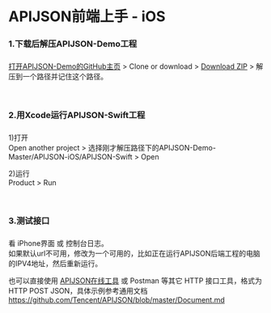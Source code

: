 # APIJSON前端上手 - iOS 

### 1.下载后解压APIJSON-Demo工程<h3/>

[打开APIJSON-Demo的GitHub主页](https://github.com/APIJSON/APIJSON-Demo) &gt; Clone or download &gt; [Download ZIP](https://github.com/APIJSON/APIJSON-Demo/archive/master.zip) &gt; 解压到一个路径并记住这个路径。

<br />

### 2.用Xcode运行APIJSON-Swift工程<h3/>


1)打开<br />
Open another project > 选择刚才解压路径下的APIJSON-Demo-Master/APIJSON-iOS/APIJSON-Swift > Open

2)运行<br />
Product > Run

<br />

### 3.测试接口<h3/>

看 iPhone界面 或 控制台日志。<br />
如果默认url不可用，修改为一个可用的，比如正在运行APIJSON后端工程的电脑的IPV4地址，然后重新运行。

也可以直接使用 [APIJSON在线工具](http://apijson.org/auto) 或 Postman 等其它 HTTP 接口工具，格式为 HTTP POST JSON，具体示例参考通用文档 <br />
https://github.com/Tencent/APIJSON/blob/master/Document.md
<br />
